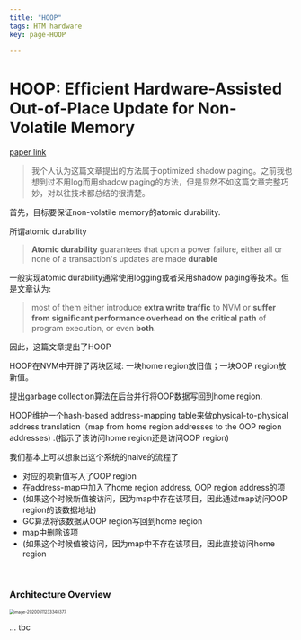 ```yaml
---
title: "HOOP"
tags: HTM hardware
key: page-HOOP

---
```




# HOOP: Efﬁcient Hardware-Assisted Out-of-Place Update for Non-Volatile Memory

<a href="https://jianh.web.engr.illinois.edu/papers/hoop-isca2020.pdf">paper link</a>

> 我个人认为这篇文章提出的方法属于optimized shadow paging。之前我也想到过不用log而用shadow paging的方法，但是显然不如这篇文章完整巧妙，对以往技术都总结的很清楚。

首先，目标要保证non-volatile memory的atomic durability.

所谓atomic durability

> **Atomic durability** guarantees that upon a power failure, either all or none of a transaction's updates are made **durable**

一般实现atomic durability通常使用logging或者采用shadow paging等技术。但是文章认为:

> most of them either introduce **extra write trafﬁc** to NVM or **suffer from signiﬁcant performance overhead on the critical path** of program execution, or even **both**.

因此，这篇文章提出了HOOP

HOOP在NVM中开辟了两块区域: 一块home region放旧值；一块OOP region放新值。

提出garbage collection算法在后台并行将OOP数据写回到home region.

HOOP维护一个hash-based address-mapping table来做physical-to-physical address translation（map from home region addresses to the OOP region addresses) .(指示了该访问home region还是访问OOP region)

我们基本上可以想象出这个系统的naive的流程了

* 对应的项新值写入了OOP region
* 在address-map中加入了home region address, OOP region address的项
* (如果这个时候新值被访问，因为map中存在该项目，因此通过map访问OOP region的该数据地址)
* GC算法将该数据从OOP region写回到home region
* map中删除该项
* (如果这个时候值被访问，因为map中不存在该项目，因此直接访问home region

<br>

### Architecture Overview

<img src="../../../../assets/images/image-20200511233348377.png" alt="image-20200511233348377" style="zoom:50%;" />

... tbc

